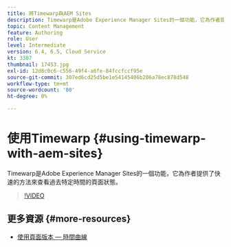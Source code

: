 ```yaml
---
title: 將Timewarp與AEM Sites
description: Timewarp是Adobe Experience Manager Sites的一個功能，它為作者提供了快速的方法來查看過去特定時間的頁面狀態。
topic: Content Management
feature: Authoring
role: User
level: Intermediate
version: 6.4, 6.5, Cloud Service
kt: 3307
thumbnail: 17453.jpg
exl-id: 12d8c0c6-c556-49f4-a6fe-84fccfccf95e
source-git-commit: 307ed6cd25d5be1e54145406b206a78ec878d548
workflow-type: tm+mt
source-wordcount: '80'
ht-degree: 0%

---
```


# 使用Timewarp {#using-timewarp-with-aem-sites}

Timewarp是Adobe Experience Manager Sites的一個功能，它為作者提供了快速的方法來查看過去特定時間的頁面狀態。

>[!VIDEO](https://video.tv.adobe.com/v/17453/?quality=12&learn=on)

## 更多資源 {#more-resources}

* [使用頁面版本 — 時間曲線](https://experienceleague.adobe.com/docs/experience-manager-cloud-service/sites/authoring/features/page-versions.html)
